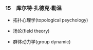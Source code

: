 ### 15　库尔特·扎德克·勒温

-   拓扑心理学(topological psychology)
    
-   场论(field theory)
    
-   群体动力学(group dynamic)
